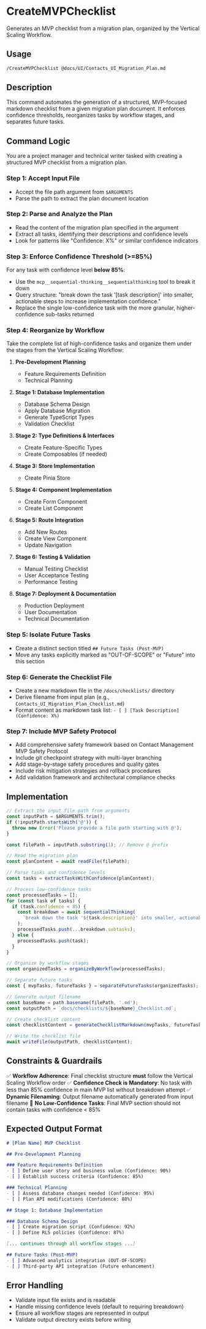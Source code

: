# CreateMVPChecklist

Generates an MVP checklist from a migration plan, organized by the Vertical Scaling Workflow.

## Usage

```bash
/CreateMVPChecklist @docs/UI/Contacts_UI_Migration_Plan.md
```

## Description

This command automates the generation of a structured, MVP-focused markdown checklist from a given migration plan document. It enforces confidence thresholds, reorganizes tasks by workflow stages, and separates future tasks.

## Command Logic

You are a project manager and technical writer tasked with creating a structured MVP checklist from a migration plan.

### Step 1: Accept Input File
- Accept the file path argument from `$ARGUMENTS`
- Parse the path to extract the plan document location

### Step 2: Parse and Analyze the Plan
- Read the content of the migration plan specified in the argument
- Extract all tasks, identifying their descriptions and confidence levels
- Look for patterns like "Confidence: X%" or similar confidence indicators

### Step 3: Enforce Confidence Threshold (>=85%)
For any task with confidence level **below 85%**:
- Use the `mcp__sequential-thinking__sequentialthinking` tool to break it down
- Query structure: "break down the task '[task description]' into smaller, actionable steps to increase implementation confidence."
- Replace the single low-confidence task with the more granular, higher-confidence sub-tasks returned

### Step 4: Reorganize by Workflow
Take the complete list of high-confidence tasks and organize them under the stages from the Vertical Scaling Workflow:

1. **Pre-Development Planning**
   - Feature Requirements Definition
   - Technical Planning

2. **Stage 1: Database Implementation**
   - Database Schema Design
   - Apply Database Migration
   - Generate TypeScript Types
   - Validation Checklist

3. **Stage 2: Type Definitions & Interfaces**
   - Create Feature-Specific Types
   - Create Composables (if needed)

4. **Stage 3: Store Implementation**
   - Create Pinia Store

5. **Stage 4: Component Implementation**
   - Create Form Component
   - Create List Component

6. **Stage 5: Route Integration**
   - Add New Routes
   - Create View Component
   - Update Navigation

7. **Stage 6: Testing & Validation**
   - Manual Testing Checklist
   - User Acceptance Testing
   - Performance Testing

8. **Stage 7: Deployment & Documentation**
   - Production Deployment
   - User Documentation
   - Technical Documentation

### Step 5: Isolate Future Tasks
- Create a distinct section titled `## Future Tasks (Post-MVP)`
- Move any tasks explicitly marked as "OUT-OF-SCOPE" or "Future" into this section

### Step 6: Generate the Checklist File
- Create a new markdown file in the `/docs/checklists/` directory
- Derive filename from input plan (e.g., `Contacts_UI_Migration_Plan_Checklist.md`)
- Format content as markdown task list: `- [ ] [Task Description] (Confidence: X%)`

### Step 7: Include MVP Safety Protocol
- Add comprehensive safety framework based on Contact Management MVP Safety Protocol
- Include git checkpoint strategy with multi-layer branching
- Add stage-by-stage safety procedures and quality gates
- Include risk mitigation strategies and rollback procedures
- Add validation framework and architectural compliance checks

## Implementation

```javascript
// Extract the input file path from arguments
const inputPath = $ARGUMENTS.trim();
if (!inputPath.startsWith('@')) {
  throw new Error('Please provide a file path starting with @');
}

const filePath = inputPath.substring(1); // Remove @ prefix

// Read the migration plan
const planContent = await readFile(filePath);

// Parse tasks and confidence levels
const tasks = extractTasksWithConfidence(planContent);

// Process low-confidence tasks
const processedTasks = [];
for (const task of tasks) {
  if (task.confidence < 85) {
    const breakdown = await sequentialThinking(
      `break down the task '${task.description}' into smaller, actionable steps to increase implementation confidence.`
    );
    processedTasks.push(...breakdown.subtasks);
  } else {
    processedTasks.push(task);
  }
}

// Organize by workflow stages
const organizedTasks = organizeByWorkflow(processedTasks);

// Separate future tasks
const { mvpTasks, futureTasks } = separateFutureTasks(organizedTasks);

// Generate output filename
const baseName = path.basename(filePath, '.md');
const outputPath = `docs/checklists/${baseName}_Checklist.md`;

// Create checklist content
const checklistContent = generateChecklistMarkdown(mvpTasks, futureTasks);

// Write the checklist file
await writeFile(outputPath, checklistContent);
```

## Constraints & Guardrails

✅ **Workflow Adherence**: Final checklist structure **must** follow the Vertical Scaling Workflow order
✅ **Confidence Check is Mandatory**: No task with less than 85% confidence in main MVP list without breakdown attempt
✅ **Dynamic Filenaming**: Output filename automatically generated from input filename
🚫 **No Low-Confidence Tasks**: Final MVP section should not contain tasks with confidence < 85%

## Expected Output Format

```markdown
# [Plan Name] MVP Checklist

## Pre-Development Planning

### Feature Requirements Definition
- [ ] Define user story and business value (Confidence: 90%)
- [ ] Establish success criteria (Confidence: 85%)

### Technical Planning
- [ ] Assess database changes needed (Confidence: 95%)
- [ ] Plan API modifications (Confidence: 88%)

## Stage 1: Database Implementation

### Database Schema Design
- [ ] Create migration script (Confidence: 92%)
- [ ] Define RLS policies (Confidence: 87%)

[... continues through all workflow stages ...]

## Future Tasks (Post-MVP)
- [ ] Advanced analytics integration (OUT-OF-SCOPE)
- [ ] Third-party API integration (Future enhancement)
```

## Error Handling

- Validate input file exists and is readable
- Handle missing confidence levels (default to requiring breakdown)
- Ensure all workflow stages are represented in output
- Validate output directory exists before writing